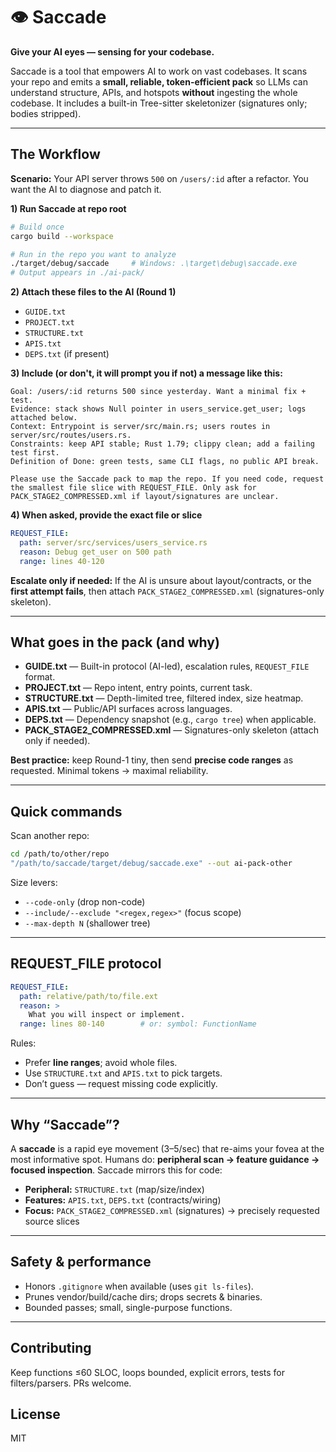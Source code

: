 # 👁️ Saccade

**Give your AI eyes — sensing for your codebase.**

Saccade is a tool that empowers AI to work on vast codebases. It scans your repo and emits a **small, reliable, token-efficient pack** so LLMs can understand structure, APIs, and hotspots **without** ingesting the whole codebase. It includes a built-in Tree-sitter skeletonizer (signatures only; bodies stripped).

---

## The Workflow

**Scenario:** Your API server throws `500` on `/users/:id` after a refactor. You want the AI to diagnose and patch it.

**1) Run Saccade at repo root**
```bash
# Build once
cargo build --workspace

# Run in the repo you want to analyze
./target/debug/saccade     # Windows: .\target\debug\saccade.exe
# Output appears in ./ai-pack/
````

**2) Attach these files to the AI (Round 1)**

* `GUIDE.txt`
* `PROJECT.txt`
* `STRUCTURE.txt`
* `APIS.txt`
* `DEPS.txt` (if present)

**3) Include (or don't, it will prompt you if not) a message like this:**

```
Goal: /users/:id returns 500 since yesterday. Want a minimal fix + test.
Evidence: stack shows Null pointer in users_service.get_user; logs attached below.
Context: Entrypoint is server/src/main.rs; users routes in server/src/routes/users.rs.
Constraints: keep API stable; Rust 1.79; clippy clean; add a failing test first.
Definition of Done: green tests, same CLI flags, no public API break.

Please use the Saccade pack to map the repo. If you need code, request the smallest file slice with REQUEST_FILE. Only ask for PACK_STAGE2_COMPRESSED.xml if layout/signatures are unclear.
```

**4) When asked, provide the exact file or slice**

```yaml
REQUEST_FILE:
  path: server/src/services/users_service.rs
  reason: Debug get_user on 500 path
  range: lines 40-120
```

**Escalate only if needed:**
If the AI is unsure about layout/contracts, or the **first attempt fails**, then attach `PACK_STAGE2_COMPRESSED.xml` (signatures-only skeleton).

---

## What goes in the pack (and why)

* **GUIDE.txt** — Built-in protocol (AI-led), escalation rules, `REQUEST_FILE` format.
* **PROJECT.txt** — Repo intent, entry points, current task.
* **STRUCTURE.txt** — Depth-limited tree, filtered index, size heatmap.
* **APIS.txt** — Public/API surfaces across languages.
* **DEPS.txt** — Dependency snapshot (e.g., `cargo tree`) when applicable.
* **PACK_STAGE2_COMPRESSED.xml** — Signatures-only skeleton (attach only if needed).

**Best practice:** keep Round-1 tiny, then send **precise code ranges** as requested. Minimal tokens → maximal reliability.

---

## Quick commands

Scan another repo:

```bash
cd /path/to/other/repo
"/path/to/saccade/target/debug/saccade.exe" --out ai-pack-other
```

Size levers:

* `--code-only` (drop non-code)
* `--include/--exclude "<regex,regex>"` (focus scope)
* `--max-depth N` (shallower tree)

---

## REQUEST_FILE protocol

```yaml
REQUEST_FILE:
  path: relative/path/to/file.ext
  reason: >
    What you will inspect or implement.
  range: lines 80-140        # or: symbol: FunctionName
```

Rules:

* Prefer **line ranges**; avoid whole files.
* Use `STRUCTURE.txt` and `APIS.txt` to pick targets.
* Don’t guess — request missing code explicitly.

---

## Why “Saccade”?

A **saccade** is a rapid eye movement (3–5/sec) that re-aims your fovea at the most informative spot. Humans do: **peripheral scan → feature guidance → focused inspection**.
Saccade mirrors this for code:

* **Peripheral:** `STRUCTURE.txt` (map/size/index)
* **Features:** `APIS.txt`, `DEPS.txt` (contracts/wiring)
* **Focus:** `PACK_STAGE2_COMPRESSED.xml` (signatures) → precisely requested source slices

---

## Safety & performance

* Honors `.gitignore` when available (uses `git ls-files`).
* Prunes vendor/build/cache dirs; drops secrets & binaries.
* Bounded passes; small, single-purpose functions.

---

## Contributing

Keep functions ≤60 SLOC, loops bounded, explicit errors, tests for filters/parsers. PRs welcome.

## License

MIT